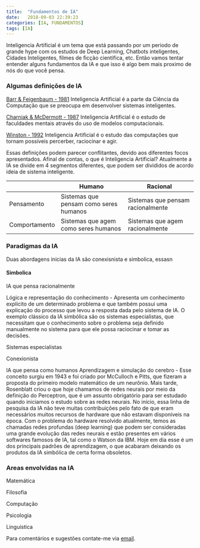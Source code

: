 ```yaml
---
title:  "Fundamentos de IA"
date:   2018-09-03 22:39:23
categories: [IA, FUNDAMENTOS]
tags: [IA]
---
```


Inteligencia Artificial é um tema que está passando por um periodo de grande hype com os estudos de Deep Learning, Chatbots inteligentes, Cidades Inteligentes, filmes de ficção cientifica, etc. Então vamos tentar entender alguns fundamentos da IA e que isso é algo bem mais proximo de nós do que você pensa.

### Algumas definições de IA

[Barr & Feigenbaum - 1981][definicao1] 
Inteligencia Artificial é a parte da Ciência da Computação que se preocupa em desenvolver sistemas inteligentes.

[Charniak & McDermott - 1987][definicao1]
Inteligencia Artificial é o estudo de faculdades mentais através do uso de modelos computacionais.

[Winston - 1992][definicao1]
Inteligencia Artificial é o estudo das computações que tornam possíveis percerber, raciocinar e agir.

Essas definições podem parecer conflitantes, devido aos diferentes focos apresentados. Afinal de contas, o que é Inteligencia Artificial? Atualmente a IA se divide em 4 segmentos diferentes, que podem ser divididos de acordo ideia de sistema inteligente. 

|               | Humano                                 | Racional                          |
|---------------|----------------------------------------|-----------------------------------|
| Pensamento    | Sistemas que pensam como seres humanos | Sistemas que pensam racionalmente |
| Comportamento | Sistemas que agem como seres humanos   | Sistemas que agem racionalmente   |

### Paradigmas da IA

Duas abordagens inicias da IA são conexisnista e simbolica, essasn

#### Simbolica

IA que pensa racionalmente 

Lógica e representação do conhecimento - Apresenta um conhecimento explícito de um determinado problema e que também possui uma explicação do processo que levou a resposta dada pelo sistema de IA. O exemplo clássico da IA simbólica são os sistemas especialistas, que necessitam que o conhecimento sobre o problema seja definido manualmente no sistema para que ele possa raciocinar e tomar as decisões. 

Sistemas especialistas

Conexionista

IA que pensa como humanos
Aprendizagem e simulação do cerebro - Esse conceito surgiu em 1943 e foi criado por McCulloch e Pitts, que fizeram a proposta do primeiro modelo matemático de um neurônio. Mais tarde, Rosenblatt criou o que hoje chamamos de redes neurais por meio da definição do Perceptron, que é um assunto obrigatório para ser estudado quando iniciamos o estudo sobre as redes neurais. No início, essa linha de pesquisa da IA não teve muitas contribuições pelo fato de que eram necessários muitos recursos de hardware que não estavam disponíveis na época. Com o problema do hardware resolvido atualmente, temos as chamadas redes profundas (deep learning) que podem ser consideradas uma grande evolução das redes neurais e estão presentes em vários softwares famosos de IA, tal como o Watson da IBM. Hoje em dia esse é um dos principais padrões de aprendizagem, o que acabaram deixando os produtos da IA simbólica de certa forma obsoletos.


### Areas envolvidas na IA

Matemática

Filosofia

Computação

Psicologia

Linguística


Para comentários e sugestões contate-me via [email][jekyll].

[jekyll]:      http://jekyllrb.com
[definicao1]:  https://google.com
